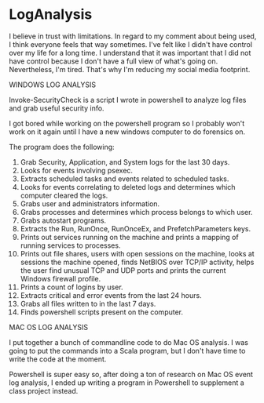 # LogAnalysis

I believe in trust with limitations. In regard to my comment about being used, I think everyone feels that way sometimes. I've felt like I didn't have control over my life for a long time. I understand that it was important that I did not have control because I don't have a full view of what's going on. Nevertheless, I'm tired. That's why I'm reducing my social media footprint. 

WINDOWS LOG ANALYSIS 

Invoke-SecurityCheck is a script I wrote in powershell to analyze log files and grab useful security info. 

I got bored while working on the powershell program so I probably won't work on it again until I have 
a new windows computer to do forensics on.

The program does the following:

1. Grab Security, Application, and System logs for the last 30 days.
2. Looks for events involving psexec.
3. Extracts scheduled tasks and events related to scheduled tasks.
4. Looks for events correlating to deleted logs and determines which computer cleared the
logs.
5. Grabs user and administrators information.
6. Grabs processes and determines which process belongs to which user.
7. Grabs autostart programs.
8. Extracts the Run, RunOnce, RunOnceEx, and PrefetchParameters keys.
9. Prints out services running on the machine and prints a mapping of running services to
processes.
10. Prints out file shares, users with open sessions on the machine, looks at sessions the
machine opened, finds NetBIOS over TCP/IP activity, helps the user find unusual TCP and
UDP ports and prints the current Windows firewall profile.
11. Prints a count of logins by user.
12. Extracts critical and error events from the last 24 hours.
13. Grabs all files written to in the last 7 days.
14. Finds powershell scripts present on the computer.

MAC OS LOG ANALYSIS

I put together a bunch of commandline code to do Mac OS analysis. I was going to put the commands into 
a Scala program, but I don't have time to write the code at the moment. 

Powershell is super easy so, after doing a ton of research on Mac OS event log analysis, I ended up
writing a program in Powershell to supplement a class project instead.
